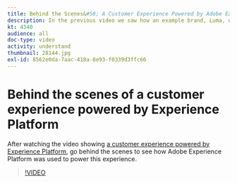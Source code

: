 ```yaml
---
title: Behind the Scenes&#58; A Customer Experience Powered by Adobe Experience Platform
description: In the previous video we saw how an example brand, Luma, was able to create a rich, rewarding and relevant customer experience. This video looks at how Adobe Experience Platform is used to accomplish this journey.
kt: 4340
audience: all
doc-type: video
activity: understand
thumbnail: 28144.jpg
exl-id: 8562e0da-7aac-418a-8e93-f0339d3ffc66
---
```

# Behind the scenes of a customer experience powered by Experience Platform

After watching the video showing [a customer experience powered by Experience Platform](customer-experience.md), go behind the scenes to see how Adobe Experience Platform was used to power this experience.

>[!VIDEO](https://video.tv.adobe.com/v/28144?quality=12&learn=on)
